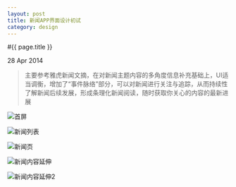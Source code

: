 ```yaml
---
layout: post
title: 新闻APP界面设计初试
category: design
---
```


#{{ page.title }}

<p class="meta">28 Apr 2014</p>

>主要参考雅虎新闻文摘，在对新闻主题内容的多角度信息补充基础上，UI适当调衡，增加了“事件脉络”部分，可以对新闻进行关注与追踪，从而持续性了解新闻后续发展，形成条理化新闻阅读，随时获取你关心的内容的最新进展

![首屏](/assets/img/2014-4-28-1.png)


![新闻列表](/assets/img/2014-4-28-2.png)


![新闻页](/assets/img/2014-4-28-3.png)


![新闻内容延伸](/assets/img/2014-4-28-4.png)


![新闻内容延伸2](/assets/img/2014-4-28-5.png)